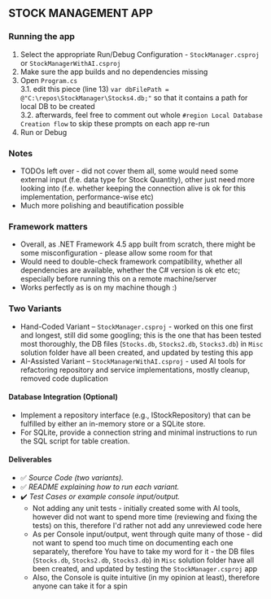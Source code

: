 ## STOCK MANAGEMENT APP

### Running the app
1. Select the appropriate Run/Debug Configuration - `StockManager.csproj` or `StockManagerWithAI.csproj`
2. Make sure the app builds and no dependencies missing
3. Open `Program.cs` 
   <br>3.1. edit this piece (line 13) `var dbFilePath = @"C:\repos\StockManager\Stocks4.db;"` so that it contains a path for local DB to be created
   <br>3.2. afterwards, feel free to comment out whole `#region Local Database Creation flow` to skip these prompts on each app re-run
4. Run or Debug

### Notes
- TODOs left over - did not cover them all, some would need some external input (f.e. data type for Stock Quantity), other just need more looking into (f.e. whether keeping the connection alive is ok for this implementation, performance-wise etc)
- Much more polishing and beautification possible

### Framework matters
- Overall, as .NET Framework 4.5 app built from scratch, there might be some misconfiguration - please allow some room for that
- Would need to double-check framework compatibility, whether all dependencies are available, whether the C# version is ok etc etc; especially before running this on a remote machine/server
- Works perfectly as is on my machine though :)


### Two Variants
- Hand-Coded Variant – `StockManager.csproj` - worked on this one first and longest, still did some googling; this is the one that has been tested most thoroughly, the DB files (`Stocks.db`, `Stocks2.db`, `Stocks3.db`) in `Misc` solution folder have all been created, and updated by testing this app
- AI-Assisted Variant – `StockManagerWithAI.csproj` - used AI tools for refactoring repository and service implementations, mostly cleanup, removed code duplication


#### Database Integration (Optional)
- Implement a repository interface (e.g., IStockRepository) that can be fulfilled by either an in-memory store or a SQLite store.
- For SQLite, provide a connection string and minimal instructions to run the SQL script for table creation.

#### Deliverables
- ✅ _Source Code (two variants)._ 
- ✅ _README explaining how to run each variant._
- ✔️ _Test Cases or example console input/output._
  - Not adding any unit tests - initially created some with AI tools, however did not want to spend more time (reviewing and fixing the tests) on this, therefore I'd rather not add any unreviewed code here
  - As per Console input/output, went through quite many of those - did not want to spend too much time on documenting each one separately, therefore You have to take my word for it - the DB files (`Stocks.db`, `Stocks2.db`, `Stocks3.db`) in `Misc` solution folder have all been created, and updated by testing the `StockManager.csproj` app
  - Also, the Console is quite intuitive (in my opinion at least), therefore anyone can take it for a spin